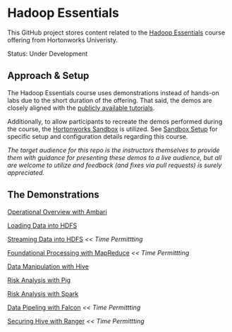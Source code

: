 # Hadoop Essentials

This GitHub project stores content related to the [Hadoop Essentials](http://hortonworks.com/training/class/hadoop-essentials/ "Hadoop Essentials")
course offering from Hortonworks Univeristy.

Status: Under Development

## Approach & Setup

The Hadoop Essentials course uses demonstrations instead of hands-on labs due to the
short duration of the offering.  That said, the demos are closely aligned with the
[publicly available tutorials](http://hortonworks.com/products/hortonworks-sandbox/#tutorial_gallery "Tutorials").

Additionally, to allow participants to recreate the demos performed during the course, the 
[Hortonworks Sandbox](http://hortonworks.com/products/hortonworks-sandbox/ "Hortonworks Sandbox") 
is utilized.  See [Sandbox Setup](./demos/SandboxSetup.md) for specific setup and configuration 
details regarding this course.

_The target audience for this repo is the instructors themselves to provide
them with guidance for presenting these demos to a live audience, but all
are welcome to utilize and feedback (and fixes via pull requests) is 
surely appreciated._

## The Demonstrations

[Operational Overview with Ambari](./demos/ambari/README.md)

[Loading Data into HDFS](./demos/hdfs/README.md)

[Streaming Data into HDFS](./demos/storm/README.md)  _<< Time Permittting_

[Foundational Processing with MapReduce](./demos/mapreduce/README.md)  _<< Time Permittting_

[Data Manipulation with Hive](./demos/hive/README.md)

[Risk Analysis with Pig](./demos/pig/README.md)

[Risk Analysis with Spark](./demos/spark/README.md)

[Data Pipeling with Falcon](./demos/falcon/README.md)  _<< Time Permittting_

[Securing Hive with Ranger](./demos/ranger/README.md)  _<< Time Permittting_